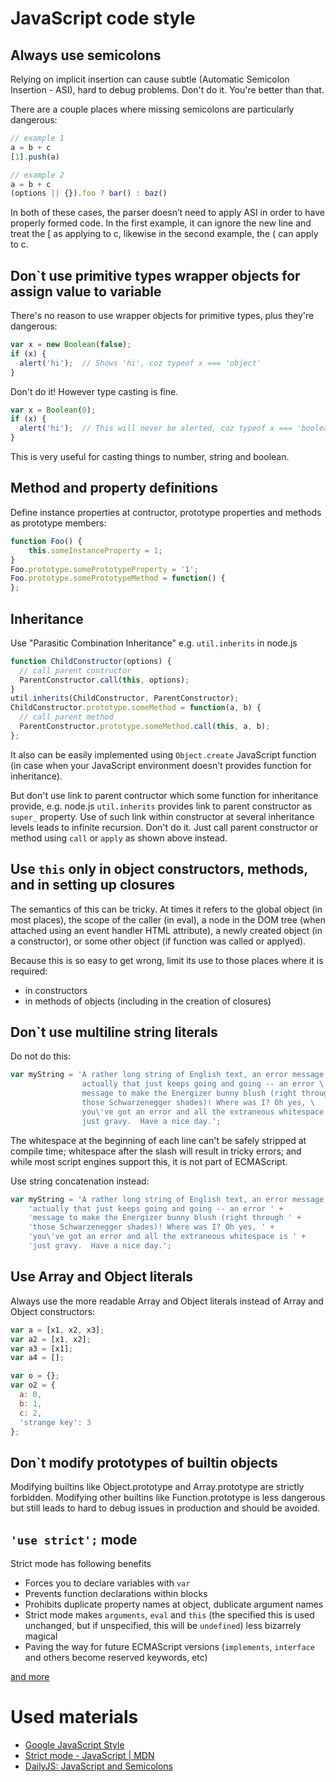 
# JavaScript code style


## Always use semicolons

Relying on implicit insertion can cause subtle (Automatic Semicolon Insertion - ASI), hard to debug problems. Don't do it. You're better than that.

There are a couple places where missing semicolons are particularly dangerous:

```js
// example 1
a = b + c
[1].push(a)

// example 2
a = b + c
(options || {}).foo ? bar() : baz()
```

In both of these cases, the parser doesn’t need to apply ASI in order to have properly formed code. In the first example, it can ignore the new line and treat the [ as applying to c, likewise in the second example, the ( can apply to c.


## Don`t use primitive types wrapper objects for assign value to variable

There's no reason to use wrapper objects for primitive types, plus they're dangerous:

```js
var x = new Boolean(false);
if (x) {
  alert('hi');  // Shows 'hi', coz typeof x === 'object'
}
```

Don't do it!
However type casting is fine.

```js
var x = Boolean(0);
if (x) {
  alert('hi');  // This will never be alerted, coz typeof x === 'boolean'
}
```

This is very useful for casting things to number, string and boolean.


## Method and property definitions

Define instance properties at contructor, prototype properties and methods as prototype members:

```js
function Foo() {
	this.someInstanceProperty = 1;
}
Foo.prototype.somePrototypeProperty = '1';
Foo.prototype.somePrototypeMethod = function() {
};
```

## Inheritance

Use "Parasitic Combination Inheritance" e.g. `util.inherits` in node.js

```js
function ChildConstructor(options) {
  // call parent contructor
  ParentConstructor.call(this, options);
}
util.inherits(ChildConstructor, ParentConstructor);
ChildConstructor.prototype.someMethod = function(a, b) {
  // call parent method
  ParentConstructor.prototype.someMethod.call(this, a, b);
};
```

It also can be easily implemented using `Object.create` JavaScript function (in
case when your JavaScript environment doesn't provides function for inheritance).

But don't use link to parent contructor which some function for inheritance provide,
e.g. node.js `util.inherits` provides link to parent constructor as `super_` property.
Use of such link within constructor at several inheritance levels leads to infinite recursion.
Don't do it. Just call parent constructor or method using `call` or `apply` as shown above instead.

## Use `this` only in object constructors, methods, and in setting up closures

The semantics of this can be tricky. At times it refers to the global object (in most places), the scope of the caller (in eval), a node in the DOM tree (when attached using an event handler HTML attribute), a newly created object (in a constructor), or some other object (if function was called or applyed).

Because this is so easy to get wrong, limit its use to those places where it is required:
* in constructors
* in methods of objects (including in the creation of closures)


## Don`t use multiline string literals

Do not do this:

```js
var myString = 'A rather long string of English text, an error message \
                actually that just keeps going and going -- an error \
                message to make the Energizer bunny blush (right through \
                those Schwarzenegger shades)! Where was I? Oh yes, \
                you\'ve got an error and all the extraneous whitespace is \
                just gravy.  Have a nice day.';
```

The whitespace at the beginning of each line can't be safely stripped at compile time; whitespace after the slash will result in tricky errors; and while most script engines support this, it is not part of ECMAScript.

Use string concatenation instead:

```js
var myString = 'A rather long string of English text, an error message ' +
    'actually that just keeps going and going -- an error ' +
    'message to make the Energizer bunny blush (right through ' +
    'those Schwarzenegger shades)! Where was I? Oh yes, ' +
    'you\'ve got an error and all the extraneous whitespace is ' +
    'just gravy.  Have a nice day.';
```

## Use Array and Object literals

Always use the more readable Array and Object literals instead of Array and Object constructors:

```js
var a = [x1, x2, x3];
var a2 = [x1, x2];
var a3 = [x1];
var a4 = [];

var o = {};
var o2 = {
  a: 0,
  b: 1,
  c: 2,
  'strange key': 3
};
```

## Don`t modify prototypes of builtin objects

Modifying builtins like Object.prototype and Array.prototype are strictly forbidden. Modifying other builtins like Function.prototype is less dangerous but still leads to hard to debug issues in production and should be avoided.


## `'use strict';` mode

Strict mode has following benefits

* Forces you to declare variables with `var`
* Prevents function declarations within blocks
* Prohibits duplicate property names at object, dublicate argument names
* Strict mode makes `arguments`, `eval` and `this` (the specified this is used unchanged, but if unspecified, this will be `undefined`) less bizarrely magical
* Paving the way for future ECMAScript versions (`implements`, `interface` and others become reserved keywords, etc)

[and more](https://developer.mozilla.org/en-US/docs/Web/JavaScript/Reference/Functions_and_function_scope/Strict_mode)


# Used materials

* [Google JavaScript Style](http://google-styleguide.googlecode.com/svn/trunk/javascriptguide.xml)
* [Strict mode - JavaScript | MDN](https://developer.mozilla.org/en-US/docs/Web/JavaScript/Reference/Functions_and_function_scope/Strict_mode)
* [DailyJS: JavaScript and Semicolons](http://dailyjs.com/2012/04/19/semicolons/)
